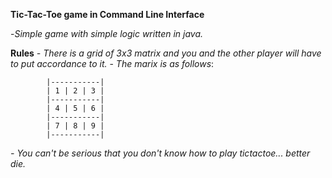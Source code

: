 **Tic-Tac-Toe game in Command Line Interface**

  -_Simple game with simple logic written in java._

**Rules**
    _- There is a grid of 3x3 matrix and you and the other player will have to put accordance to it._
    - _The marix is as follows_: 

            |-----------|
            | 1 | 2 | 3 |
            |-----------|
            | 4 | 5 | 6 |
            |-----------|
            | 7 | 8 | 9 |
            |-----------|
    
  _- You can't be serious that you don't know how to play tictactoe... better die._
